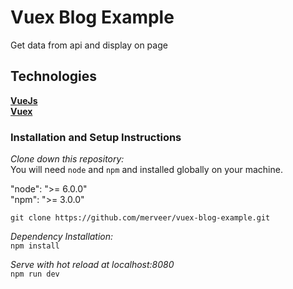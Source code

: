 # Vuex Blog Example
Get data from api and display on page

## Technologies

[**VueJs**](https://vuejs.org/)<br/>
[**Vuex**](https://vuex.vuejs.org/)<br/>

### Installation and Setup Instructions

*Clone down this repository:*<br/>
You will need `node` and `npm` and installed globally on your machine.

"node": ">= 6.0.0"<br/>
"npm": ">= 3.0.0"

```git clone https://github.com/merveer/vuex-blog-example.git```<br/>

*Dependency Installation:*<br/>
```npm install```

*Serve with hot reload at localhost:8080*<br/>
  ```npm run dev```
